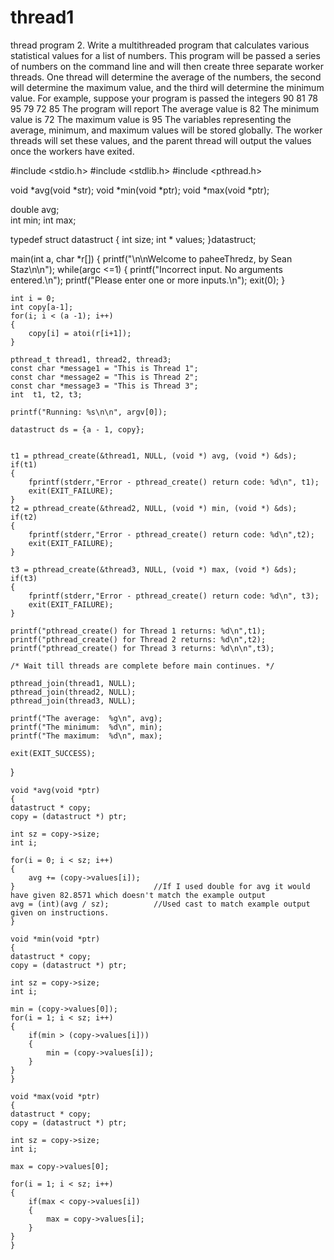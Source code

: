 # thread1
thread program
2.	Write a multithreaded program that calculates various statistical values for a list of numbers. This program will be passed a series of numbers on the command line and will then create three separate worker threads. One thread will determine the average of the numbers, the second will determine the maximum value, and the third will determine the minimum value. For example, suppose your program is passed the integers 
90 81 78 95 79 72 85
The program will report
The average value is 82
The minimum value is 72
The maximum value is 95 
The variables representing the average, minimum, and maximum values will be stored globally. The worker threads will set these values, and the parent thread will output the values once the workers have exited. 


#include <stdio.h>
#include <stdlib.h>
#include <pthread.h>
 
void *avg(void *str);
void *min(void *ptr);
void *max(void *ptr);

double avg;        
int min;
int max;

typedef struct datastruct
{
    int size;
    int * values;
}datastruct;

main(int a, char *r[])
{
	printf("\n\nWelcome to paheeThredz, by Sean Staz\n\n");
    while(argc <=1)
    {
        printf("Incorrect input. No arguments entered.\n");
        printf("Please enter one or more inputs.\n");
        exit(0);
	}
    
    int i = 0;
    int copy[a-1];
    for(i; i < (a -1); i++)
    {
        copy[i] = atoi(r[i+1]);
    }
        
    pthread_t thread1, thread2, thread3;
    const char *message1 = "This is Thread 1";
    const char *message2 = "This is Thread 2";
    const char *message3 = "This is Thread 3";
    int  t1, t2, t3;
 
    printf("Running: %s\n\n", argv[0]);
    
    datastruct ds = {a - 1, copy};
 
   
    t1 = pthread_create(&thread1, NULL, (void *) avg, (void *) &ds);
    if(t1)
    {
        fprintf(stderr,"Error - pthread_create() return code: %d\n", t1);
        exit(EXIT_FAILURE);
    }
    t2 = pthread_create(&thread2, NULL, (void *) min, (void *) &ds);
    if(t2)
    {
        fprintf(stderr,"Error - pthread_create() return code: %d\n",t2);
        exit(EXIT_FAILURE);
    }
     
    t3 = pthread_create(&thread3, NULL, (void *) max, (void *) &ds);
    if(t3)
    {
        fprintf(stderr,"Error - pthread_create() return code: %d\n", t3);
        exit(EXIT_FAILURE);
    }
 
    printf("pthread_create() for Thread 1 returns: %d\n",t1);
    printf("pthread_create() for Thread 2 returns: %d\n",t2);
    printf("pthread_create() for Thread 3 returns: %d\n\n",t3);
 
    /* Wait till threads are complete before main continues. */
 
    pthread_join(thread1, NULL);
    pthread_join(thread2, NULL);
    pthread_join(thread3, NULL);
 
    printf("The average:  %g\n", avg);
    printf("The minimum:  %d\n", min);
    printf("The maximum:  %d\n", max);
 
    exit(EXIT_SUCCESS);
}
 
    void *avg(void *ptr)
    {
    datastruct * copy;
    copy = (datastruct *) ptr;
    
    int sz = copy->size;
    int i;
    
    for(i = 0; i < sz; i++)
    {
        avg += (copy->values[i]);    
    }                               //If I used double for avg it would have given 82.8571 which doesn't match the example output
    avg = (int)(avg / sz);          //Used cast to match example output given on instructions.
    }

    void *min(void *ptr)
    {
    datastruct * copy;
    copy = (datastruct *) ptr;
    
    int sz = copy->size;
    int i;
    
    min = (copy->values[0]);
    for(i = 1; i < sz; i++)
    {
        if(min > (copy->values[i]))
        {
            min = (copy->values[i]);
        }
    }
    }

    void *max(void *ptr)
    {
    datastruct * copy;
    copy = (datastruct *) ptr;
    
    int sz = copy->size;
    int i;
    
    max = copy->values[0];
    
    for(i = 1; i < sz; i++)
    {
        if(max < copy->values[i])
        {
            max = copy->values[i];
        }
    }
    }
 
   
